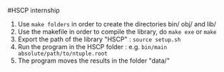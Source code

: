 #HSCP internship 


1. Use `make folders` in order to create the directories bin/ obj/ and lib/ 
2. Use the makefile in order to compile the library, do `make exe` or `make`
3. Export the path of the library "HSCP" : `source setup.sh` 
4. Run the program in the HSCP folder : e.g. `bin/main absolute/path/to/ntuple.root`
5. The program moves the results in the folder "data/"
